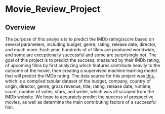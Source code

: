 # Movie_Review_Project
## Overview
The purpose of this analysis is to predict the IMDb rating/score based on several parameters, including budget, genre, rating, release date, director, and much more. Each year, hundreds of of films are produced worldwide, and some are exceptionally successful and some are surprisingly not. The goal of this project is to predict the success, measured by their IMDb rating, of upcoming films by first analyzing which features contribute heavily to the outcome of the movie, then creating a supervised machine learning model that will predict the IMDb rating.
The data source for this project was [this](https://www.kaggle.com/danielgrijalvas/movies), which is a compiled tabular dataset of the budget, company, country of origin, director, genre, gross revenue, title, rating, release date, runtime, score, number of votes, stars, and writer, which was all scraped from the IMDb website. We hope to accurately predict the success of prospective movies, as well as determine the main contributing factors of a successful film.
